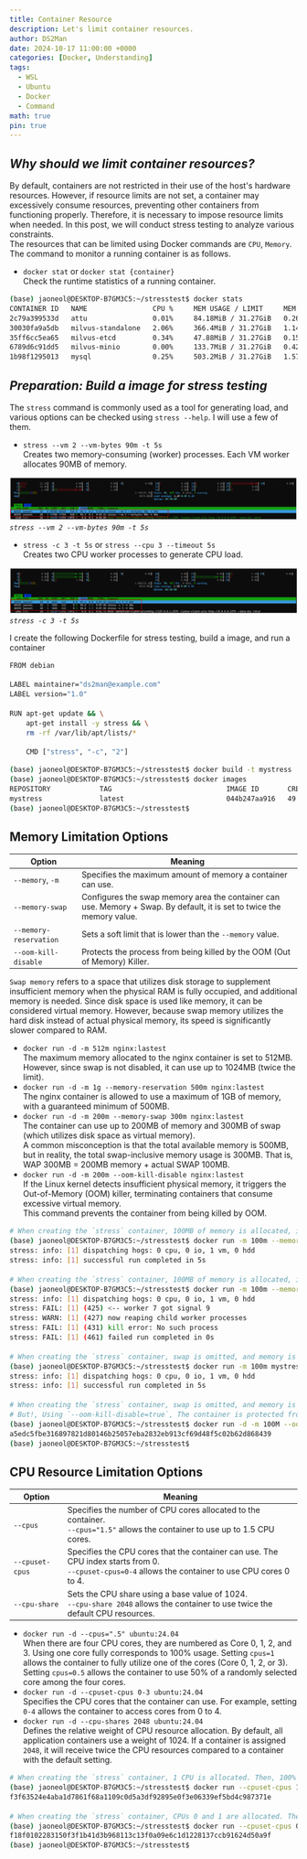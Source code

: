 ```yaml
---
title: Container Resource
description: Let's limit container resources.
author: DS2Man
date: 2024-10-17 11:00:00 +0000
categories: [Docker, Understanding]
tags:
  - WSL
  - Ubuntu
  - Docker
  - Command
math: true
pin: true
---
```


## *Why should we limit container resources?*

By default, containers are not restricted in their use of the host's hardware resources. However, if resource limits are not set, a container may excessively consume resources, preventing other containers from functioning properly. Therefore, it is necessary to impose resource limits when needed. In this post, we will conduct stress testing to analyze various constraints.    
The resources that can be limited using Docker commands are `CPU`, `Memory`. The command to monitor a running container is as follows.

- `docker stat` or `docker stat {container}`    
	Check the runtime statistics of a running container.

```bash
(base) jaoneol@DESKTOP-B7GM3C5:~/stresstest$ docker stats
CONTAINER ID   NAME                CPU %     MEM USAGE / LIMIT     MEM %     NET I/O           BLOCK I/O   PIDS
2c79a399533d   attu                0.01%     84.18MiB / 31.27GiB   0.26%     2.41kB / 0B       0B / 0B     19
30030fa9a5db   milvus-standalone   2.06%     366.4MiB / 31.27GiB   1.14%     7.67MB / 10.8MB   0B / 0B     66
35ff6cc5ea65   milvus-etcd         0.34%     47.88MiB / 31.27GiB   0.15%     10.8MB / 7.65MB   0B / 0B     18
6789d6c91dd5   milvus-minio        0.00%     133.7MiB / 31.27GiB   0.42%     29.6kB / 21.7kB   0B / 0B     25
1b98f1295013   mysql               0.25%     503.2MiB / 31.27GiB   1.57%     1.96kB / 0B       0B / 0B     44
```
	
<!--
기본적으로 컨테이너는 호스트의 하드웨어 리소스에 대한 사용 제한을 받지 않는다. 그런데 리소스 제한하지 않으면 Container는 전자원을 마구 사용하게 된다. 결과적으로 다른 컨테이너는 제대로 동작하지 못한다고 함. 그래서 필요시 용량 제한을 둬야한다. 이번 글에선 stress 테스트를 통해서 다양한 제약 조건을 파악하고자 한다.
Docker command를 통해서 제한할 수 리소스는 `CPU`, `Memory`, `Disk I/O`가 있다.
실행 중인 컨테이너를 모니터 하는 명령어는 다음과 같다.
-->

## *Preparation: Build a image for stress testing*

The `stress` command is commonly used as a tool for generating load, and various options can be checked using `stress --help`. I will use a few of them.

- `stress --vm 2 --vm-bytes 90m -t 5s`    
	Creates two memory-consuming (worker) processes.  Each VM worker allocates 90MB of memory.

![stress](/assets/img/2024-10-17-Docker-Understanding7_1.png)
_`stress --vm 2 --vm-bytes 90m -t 5s`_

- `stress -c 3 -t 5s` or `stress --cpu 3 --timeout 5s`    
	Creates two CPU worker processes to generate CPU load.

![stress](/assets/img/2024-10-17-Docker-Understanding7_2.png)
_`stress -c 3 -t 5s`_

<!--
부하 테스트를 위해서 아래 dockerfile을 만들었다. stress 명령어는 부하를 주는 tool 로 주로 사용되며 stress --help로 다양한 옵션을 확인할 수 있다. 이중에서 몇가지 사용하겠다.

stress --cpu 2 --timeout 60s #### CPU 부하 테스트, cpu 2개를 100% 사용
stress --memory 2 --vm-bytes 128M --timeout 60s #### Memory 부하 테스트
-->

I create the following Dockerfile for stress testing, build a image, and run a container

```bash
FROM debian

LABEL maintainer="ds2man@example.com"
LABEL version="1.0"

RUN apt-get update && \
    apt-get install -y stress && \
    rm -rf /var/lib/apt/lists/*

    CMD ["stress", "-c", "2"]
```

```bash
(base) jaoneol@DESKTOP-B7GM3C5:~/stresstest$ docker build -t mystress .
(base) jaoneol@DESKTOP-B7GM3C5:~/stresstest$ docker images
REPOSITORY            TAG                            IMAGE ID       CREATED          SIZE
mystress              latest                         044b247aa916   49 seconds ago   117MB
(base) jaoneol@DESKTOP-B7GM3C5:~/stresstest$ 
```
	

## Memory Limitation Options

|Option|Meaning|
|---|---|
|`--memory`, `-m`|Specifies the maximum amount of memory a container can use.|
|`--memory-swap`|Configures the swap memory area the container can use. Memory + Swap. By default, it is set to twice the memory value.|
|`--memory-reservation`|Sets a soft limit that is lower than the `--memory` value.|
|`--oom-kill-disable`|Protects the process from being killed by the OOM (Out of Memory) Killer.|

`Swap memory` refers to a space that utilizes disk storage to supplement insufficient memory when the physical RAM is fully occupied, and additional memory is needed. Since disk space is used like memory, it can be considered virtual memory. However, because swap memory utilizes the hard disk instead of actual physical memory, its speed is significantly slower compared to RAM.

- `docker run -d -m 512m nginx:lastest`    
	The maximum memory allocated to the nginx container is set to 512MB.    
	However, since swap is not disabled, it can use up to 1024MB (twice the limit).
- `docker run -d -m 1g --memory-reservation 500m nginx:lastest`    
	The nginx container is allowed to use a maximum of 1GB of memory, with a guaranteed minimum of 500MB.
- `docker run -d -m 200m --memory-swap 300m nginx:lastest`    
	The container can use up to 200MB of memory and 300MB of swap (which utilizes disk space as virtual memory).    
	A common misconception is that the total available memory is 500MB, but in reality, the total swap-inclusive memory usage is 300MB. That is, WAP 300MB = 200MB memory + actual SWAP 100MB.
- `docker run -d -m 200m --oom-kill-disable nginx:lastest`    
	If the Linux kernel detects insufficient physical memory, it triggers the Out-of-Memory (OOM) killer, terminating containers that consume excessive virtual memory.     
	This command prevents the container from being killed by OOM.

```bash
# When creating the `stress` container, 100MB of memory is allocated, including swap. Then, a memory load of 90MB is generated for 5 seconds → Works as expected.
(base) jaoneol@DESKTOP-B7GM3C5:~/stresstest$ docker run -m 100m --memory-swap 100m mystress:latest stress --vm 1 --vm-bytes 90m -t 5s
stress: info: [1] dispatching hogs: 0 cpu, 0 io, 1 vm, 0 hdd
stress: info: [1] successful run completed in 5s

# When creating the `stress` container, 100MB of memory is allocated, including swap. Then, a memory load of 150MB is generated for 5 seconds → Does not work as expected.
(base) jaoneol@DESKTOP-B7GM3C5:~/stresstest$ docker run -m 100m --memory-swap 100m mystress:latest stress --vm 1 --vm-bytes 150m -t 5s
stress: info: [1] dispatching hogs: 0 cpu, 0 io, 1 vm, 0 hdd
stress: FAIL: [1] (425) <-- worker 7 got signal 9
stress: WARN: [1] (427) now reaping child worker processes
stress: FAIL: [1] (431) kill error: No such process
stress: FAIL: [1] (461) failed run completed in 0s

# When creating the `stress` container, swap is omitted, and memory is set to 100MB, allowing a maximum allocation of 200MB. Then, a memory load of 150MB is generated for 5 seconds. → Works as expected.
(base) jaoneol@DESKTOP-B7GM3C5:~/stresstest$ docker run -m 100m mystress:latest stress --vm 1 --vm-bytes 150m -t 5s
stress: info: [1] dispatching hogs: 0 cpu, 0 io, 1 vm, 0 hdd
stress: info: [1] successful run completed in 5s

# When creating the `stress` container, swap is omitted, and memory is set to 100MB, allowing a maximum allocation of 200MB. Then, a memory load of 250MB is generated for 5 seconds. → it triggers the Out-of-Memory (OOM) killer, terminating containers that consume excessive virtual memory.  
# But!, Using `--oom-kill-disable=true`, The container is protected from being killed by OOM (Out of Memory).
(base) jaoneol@DESKTOP-B7GM3C5:~/stresstest$ docker run -d -m 100M --oom-kill-disable=true  mystress:latest stress --vm 1 --vm-bytes 250m -t 5s
a5edc5fbe316897821d80146b25057eba2832eb913cf69d48f5c02b62d868439
(base) jaoneol@DESKTOP-B7GM3C5:~/stresstest$ 
```

## CPU Resource Limitation Options

|Option|Meaning|
|---|---|
|`--cpus`|Specifies the number of CPU cores allocated to the container.  <br>`--cpus="1.5"` allows the container to use up to 1.5 CPU cores.|
|`--cpuset-cpus`|Specifies the CPU cores that the container can use. The CPU index starts from 0.  <br>`--cpuset-cpus=0-4` allows the container to use CPU cores 0 to 4.|
|`--cpu-share`|Sets the CPU share using a base value of 1024.  <br>`--cpu-share 2048` allows the container to use twice the default CPU resources.|

- `docker run -d --cpus=".5" ubuntu:24.04`    
	When there are four CPU cores, they are numbered as Core 0, 1, 2, and 3. Using one core fully corresponds to 100% usage. Setting `cpus=1` allows the container to fully utilize one of the cores (Core 0, 1, 2, or 3).    
	Setting `cpus=0.5` allows the container to use 50% of a randomly selected core among the four cores.
- `docker run -d --cpuset-cpus 0-3 ubuntu:24.04`    
	Specifies the CPU cores that the container can use. For example, setting `0-4` allows the container to access cores from 0 to 4.
- `docker run -d --cpu-shares 2048 ubuntu:24.04`    
	Defines the relative weight of CPU resource allocation. By default, all application containers use a weight of 1024. If a container is assigned `2048`, it will receive twice the CPU resources compared to a container with the default setting.

```bash
# When creating the `stress` container, 1 CPU is allocated. Then, 100% load is applied to a single CPU. → Works as expected.
(base) jaoneol@DESKTOP-B7GM3C5:~/stresstest$ docker run --cpuset-cpus 1 -d mystress:latest stress --cpu 1 -t 5s
f3f63524e4aba1d7861f68a1109c0d5a3df92895e0f3e06339ef5bd4c987371e

# When creating the `stress` container, CPUs 0 and 1 are allocated. Then, 100% load is applied to a single CPU, causing load on either CPU 0 or CPU 1. → Works as expected.
(base) jaoneol@DESKTOP-B7GM3C5:~/stresstest$ docker run --cpuset-cpus 0-1 -d mystress:latest stress --cpu 1 -t 5s
f18f0102283150f3f1b41d3b968113c13f0a09e6c1d1228137ccb91624d50a9f
(base) jaoneol@DESKTOP-B7GM3C5:~/stresstest$ 
```

<!--
## Block I/O Limitation Options

|Option|Meaning|
|---|---|
|`--blkio-weight`|Sets the Block I/O quota, with a selectable range between 100 and 1000 (default: 500).|
|`--blkio-weight-device`|Specifies the Block I/O weight for a specific device.|
|`--device-read-bps`|Limits the read speed for a specific device in units of KB, MB, or GB per second.|
|`--device-write-bps`|Limits the write speed for a specific device in units of KB, MB, or GB per second.|
|`--device-read-iops`|Sets the read speed quota for the container, limiting I/O operations per second (IOPS).  <br>The IOPS quota restricts the number of read operations that can be performed per second.|
|`--device-write-iops`|Sets the write speed quota for the container, limiting I/O operations per second (IOPS).  <br>The data transfer rate per second is calculated as:  <br>**Data Transfer per Second = IOPS × Block Size (Data Unit).**|

`Quota` settings are a method of limiting disk usage per user. They are used in hosting servers and other environments where multiple users share resources, allowing disk usage limits to be set per user or group.

- `docker run -it --rm --blkio-weight 100 ubuntu:latest /bin/bash`    
	Similar to CPU shares, it schedules block I/O operations. The value range is from 100 to 1000 (default: 500). If a specific container is set to `1000`, it will receive twice the I/O resources compared to other containers. If set to `100`, it will receive only 1/5 of the resources.
- `docker run -it --rm --device-write-bps /dev/vda:10mb ubuntu:latest /bin/bash`     
	Limits write speed on `vda` to 10MB.
- `docker run -it --rm --device-write-iops /dev/vda:100 ubuntu:latest /bin/bash`    
	Sets quotas for the container's read/write speed.

-->